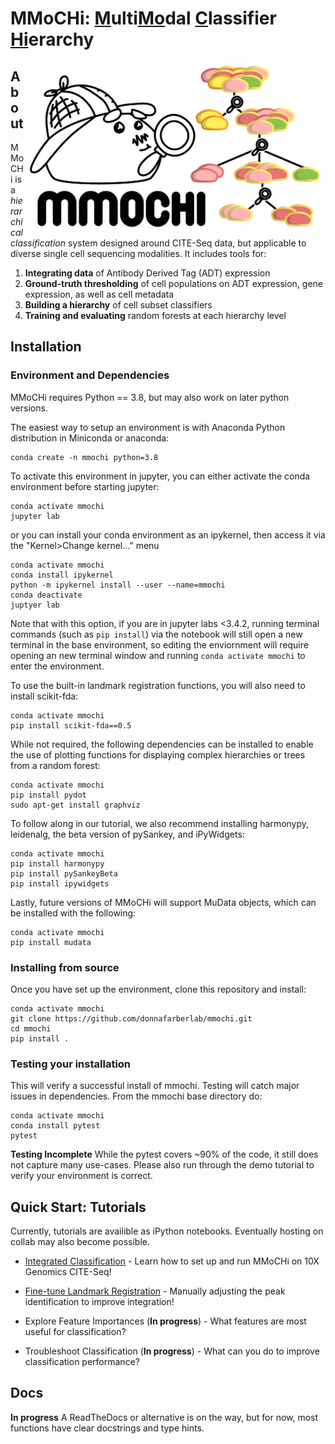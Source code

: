# MMoCHi: <ins>M</ins>ulti<ins>Mo</ins>dal <ins>C</ins>lassifier <ins>Hi</ins>erarchy

<img align="right" src="./docs/figures/mmochi_logo.svg" width="480">

## About

MMoCHi is a <i>hierarchical classification</i> system designed around CITE-Seq data, but applicable to diverse single cell sequencing modalities. 
It includes tools for:

1. <b>Integrating data</b> of Antibody Derived Tag (ADT) expression
2. <b>Ground-truth thresholding</b> of cell populations on ADT expression, gene expression, as well as cell metadata 
3. <b>Building a hierarchy</b> of cell subset classifiers 
4. <b>Training and evaluating</b> random forests at each hierarchy level

## Installation

### Environment and Dependencies

MMoCHi requires Python == 3.8, but may also work on later python versions.

The easiest way to setup an environment is with Anaconda Python distribution in Miniconda or anaconda:
```
conda create -n mmochi python=3.8
```
To activate this environment in jupyter, you can either activate the conda environment before starting jupyter:
```
conda activate mmochi
jupyter lab
```
or you can install your conda environment as an ipykernel, then access it via the "Kernel>Change kernel..." menu
```
conda activate mmochi
conda install ipykernel
python -m ipykernel install --user --name=mmochi
conda deactivate
juptyer lab
```
Note that with this option, if you are in jupyter labs <3.4.2, running terminal commands (such as `pip install`) via the notebook will still open a new terminal
in the base environment, so editing the enviornment will require opening an new terminal window and running `conda activate mmochi` to enter the environment.

To use the built-in landmark registration functions, you will also need to install scikit-fda:
```
conda activate mmochi
pip install scikit-fda==0.5
```


While not required, the following dependencies can be installed to enable the use of plotting functions for displaying complex hierarchies or trees from a 
random forest:

```
conda activate mmochi
pip install pydot
sudo apt-get install graphviz
```

To follow along in our tutorial, we also recommend installing harmonypy, leidenalg, the beta version of pySankey, and iPyWidgets:

```
conda activate mmochi
pip install harmonypy
pip install pySankeyBeta
pip install ipywidgets
```

Lastly, future versions of MMoCHi will support MuData objects, which can be installed with the following:

```
conda activate mmochi
pip install mudata
```

### Installing from source
Once you have set up the environment, clone this repository and install:
```
conda activate mmochi
git clone https://github.com/donnafarberlab/mmochi.git
cd mmochi
pip install .
```

### Testing your installation
This will verify a successful install of mmochi. Testing will catch major issues in dependencies. From the mmochi base directory do:
```
conda activate mmochi
conda install pytest
pytest
```
<div class="alert alert-block alert-warning">
<b>Testing Incomplete</b> While the pytest covers ~90% of the code, it still does not capture many  use-cases. 
    Please also run through the demo tutorial to verify your environment is correct.
</div>

## Quick Start: Tutorials
Currently, tutorials are availible as iPython notebooks. Eventually hosting on collab may also become possible.

- [Integrated Classification](/docs/Classifier_Demo.ipynb) - Learn how to set up and run MMoCHi on 10X Genomics CITE-Seq!

- [Fine-tune Landmark Registration](/docs/Landmark_Registration.ipynb) - Manually adjusting the peak identification to improve integration!

- Explore Feature Importances (**In progress**) - What features are most useful for classification?

- Troubleshoot Classification (**In progress**) - What can you do to improve classification performance?

## Docs

<div class="alert alert-block alert-danger">
<b>In progress</b> A ReadTheDocs or alternative is on the way, but for now, most functions have clear docstrings and type hints.
</div>